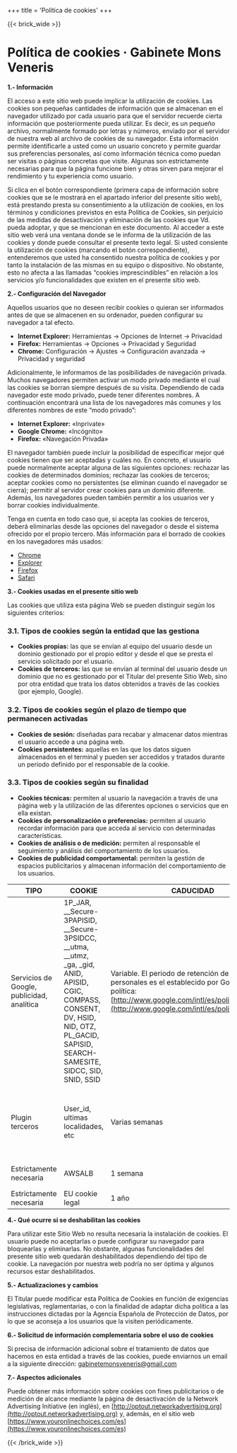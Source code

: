 +++
title = 'Política de cookies'
+++

{{< brick_wide >}}

# Política de cookies · Gabinete Mons Veneris

**1.- Información**

El acceso a este sitio web puede implicar la utilización de cookies. Las cookies son pequeñas cantidades de información que se almacenan en el navegador utilizado por cada usuario para que el servidor recuerde cierta información que posteriormente pueda utilizar. Es decir, es un pequeño archivo, normalmente formado por letras y números, enviado por el servidor de nuestra web al archivo de cookies de su navegador. Esta información permite identificarle a usted como un usuario concreto y permite guardar sus preferencias personales, así como información técnica como puedan ser visitas o páginas concretas que visite. Algunas son estrictamente necesarias para que la página funcione bien y otras sirven para mejorar el rendimiento y tu experiencia como usuario.

Si clica en el botón correspondiente (primera capa de información sobre cookies que se le mostrará en el apartado inferior del presente sitio web), está prestando presta su consentimiento a la utilización de cookies, en los términos y condiciones previstos en esta Política de Cookies, sin perjuicio de las medidas de desactivación y eliminación de las cookies que Vd. pueda adoptar, y que se mencionan en este documento. Al acceder a este sitio web verá una ventana donde se le informa de la utilización de las cookies y donde puede consultar el presente texto legal. Si usted consiente la utilización de cookies (marcando el botón correspondiente), entenderemos que usted ha consentido nuestra política de cookies y por tanto la instalación de las mismas en su equipo o dispositivo. No obstante, esto no afecta a las llamadas “cookies imprescindibles” en relación a los servicios y/o funcionalidades que existen en el presente sitio web.

**2.- Configuración del Navegador**

Aquellos usuarios que no deseen recibir cookies o quieran ser informados antes de que se almacenen en su ordenador, pueden configurar su navegador a tal efecto.

- **Internet Explorer:** Herramientas → Opciones de Internet → Privacidad
- **Firefox:** Herramientas → Opciones → Privacidad y Seguridad
- **Chrome:** Configuración → Ajustes → Configuración avanzada → Privacidad y seguridad

Adicionalmente, le informamos de las posibilidades de navegación privada. Muchos navegadores permiten activar un modo privado mediante el cual las cookies se borran siempre después de su visita. Dependiendo de cada navegador este modo privado, puede tener diferentes nombres. A continuación encontrará una lista de los navegadores más comunes y los diferentes nombres de este “modo privado”:

- **Internet Explorer:** «Inprivate»
- **Google Chrome:** «Incógnito»
- **Firefox:** «Navegación Privada»

El navegador también puede incluir la posibilidad de especificar mejor qué cookies tienen que ser aceptadas y cuáles no. En concreto, el usuario puede normalmente aceptar alguna de las siguientes opciones: rechazar las cookies de determinados dominios; rechazar las cookies de terceros; aceptar cookies como no persistentes (se eliminan cuando el navegador se cierra); permitir al servidor crear cookies para un dominio diferente. Además, los navegadores pueden también permitir a los usuarios ver y borrar cookies individualmente.

Tenga en cuenta en todo caso que, si acepta las cookies de terceros, deberá eliminarlas desde las opciones del navegador o desde el sistema ofrecido por el propio tercero. Más información para el borrado de cookies en los navegadores más usados:

- [Chrome](https://support.google.com/chrome/answer/95647?hl=es)
- [Explorer](https://support.microsoft.com/es-es/help/17442/windows-internet-explorer-delete-manage-cookies)
- [Firefox](https://support.mozilla.org/es/kb/habilitar-y-deshabilitar-cookies-sitios-web-rastrear-preferencias)
- [Safari](https://support.apple.com/es-es/guide/safari/sfri11471/mac)

**3.- Cookies usadas en el presente sitio web**

Las cookies que utiliza esta página Web se pueden distinguir según los siguientes criterios:

### 3.1. Tipos de cookies según la entidad que las gestiona

- **Cookies propias:** las que se envían al equipo del usuario desde un dominio gestionado por el propio editor y desde el que se presta el servicio solicitado por el usuario.
- **Cookies de terceros:** las que se envían al terminal del usuario desde un dominio que no es gestionado por el Titular del presente Sitio Web, sino por otra entidad que trata los datos obtenidos a través de las cookies (por ejemplo, Google).

### 3.2. Tipos de cookies según el plazo de tiempo que permanecen activadas

- **Cookies de sesión:** diseñadas para recabar y almacenar datos mientras el usuario accede a una página web.
- **Cookies persistentes:** aquellas en las que los datos siguen almacenados en el terminal y pueden ser accedidos y tratados durante un periodo definido por el responsable de la cookie.

### 3.3. Tipos de cookies según su finalidad

- **Cookies técnicas:** permiten al usuario la navegación a través de una página web y la utilización de las diferentes opciones o servicios que en ella existan.
- **Cookies de personalización o preferencias:** permiten al usuario recordar información para que acceda al servicio con determinadas características.
- **Cookies de análisis o de medición:** permiten al responsable el seguimiento y análisis del comportamiento de los usuarios.
- **Cookies de publicidad comportamental:** permiten la gestión de espacios publicitarios y almacenan información del comportamiento de los usuarios.

| **TIPO**                                   | **COOKIE**                                                                                                                                                                                               | **CADUCIDAD**                                                                                                                                                           | **PROPIA O TERCEROS / DOMINIO / FINALIDAD**                                                                                                                                                                                                                                                                                                                                                                                                                                                                                                                                                                                                                                                                                                                                                                                                                                                                                                                                                                                                                                                                                                                                                                                                                                                                                                                                                                                                                                                                                                                                                                                                                                                                                                                                                                                                                                                                                                                                                                                                                                                                                                                                                                                                                                                                                                                                                                                                                                                                                                                                                                                                                                                                                                                                                                                                                                                                                                                                                                                                                                                                                                                                                                                                                                                                                                                                                                                                                                                                                                                                                                                                                                                                                                                                                                                                                                                                                                                                                                  |
| ------------------------------------------ | -------------------------------------------------------------------------------------------------------------------------------------------------------------------------------------------------------- | ----------------------------------------------------------------------------------------------------------------------------------------------------------------------- | -------------------------------------------------------------------------------------------------------------------------------------------------------------------------------------------------------------------------------------------------------------------------------------------------------------------------------------------------------------------------------------------------------------------------------------------------------------------------------------------------------------------------------------------------------------------------------------------------------------------------------------------------------------------------------------------------------------------------------------------------------------------------------------------------------------------------------------------------------------------------------------------------------------------------------------------------------------------------------------------------------------------------------------------------------------------------------------------------------------------------------------------------------------------------------------------------------------------------------------------------------------------------------------------------------------------------------------------------------------------------------------------------------------------------------------------------------------------------------------------------------------------------------------------------------------------------------------------------------------------------------------------------------------------------------------------------------------------------------------------------------------------------------------------------------------------------------------------------------------------------------------------------------------------------------------------------------------------------------------------------------------------------------------------------------------------------------------------------------------------------------------------------------------------------------------------------------------------------------------------------------------------------------------------------------------------------------------------------------------------------------------------------------------------------------------------------------------------------------------------------------------------------------------------------------------------------------------------------------------------------------------------------------------------------------------------------------------------------------------------------------------------------------------------------------------------------------------------------------------------------------------------------------------------------------------------------------------------------------------------------------------------------------------------------------------------------------------------------------------------------------------------------------------------------------------------------------------------------------------------------------------------------------------------------------------------------------------------------------------------------------------------------------------------------------------------------------------------------------------------------------------------------------------------------------------------------------------------------------------------------------------------------------------------------------------------------------------------------------------------------------------------------------------------------------------------------------------------------------------------------------------------------------------------------------------------------------------------------------------------------------------- |
| Servicios de Google, publicidad, analítica | 1P_JAR, __Secure-3PAPISID, __Secure-3PSIDCC, __utma, __utmz, _ga, _gid, ANID, APISID, CGIC, COMPASS, CONSENT, DV, HSID, NID, OTZ, PL_GACID, SAPISID, SEARCH-SAMESITE, SIDCC, SID, SNID, SSID | Variable. El periodo de retención de sus datos personales es el establecido por Google en su política: [http://www.google.com/intl/es/policies/privacy/](http://www.google.com/intl/es/policies/privacy/) | Terceros. Dominio: Google.com. Son cookies asociadas a determinados servicios de Google que hemos implementado en esta página, como Google Maps y servicios de analítica. Le remitimos a la política de privacidad de Google: [http://www.google.es/intl/es/policies/privacy/](http://www.google.es/intl/es/policies/privacy/). Google Analytics es una herramienta de analítica web que permite a los propietarios de sitios conocer los hábitos de navegación de los usuarios. Puede obtener más información en: [https://support.google.com/analytics/answer/6004245?hl=es](https://support.google.com/analytics/answer/6004245?hl=es) |
| Plugin terceros                            | User_id, ultimas localidades, etc                                                                                                                                                                       | Varias semanas                                                                                                                                                          | Terceros. Dominio: [www.aemet.es](http://www.aemet.es). Plugin relacionado con la información sobre el tiempo atmosférico que se puede encontrar en [http://www.gabinetemonsveneris.com/donde-estamos/](http://www.gabinetemonsveneris.com/donde-estamos/) |
| Estrictamente necesaria                    | AWSALB                                                                                                                                                                                                  | 1 semana                                                                                                                                                                | Terceros. Dominio: organizate.biz. Cookie técnica en relación a la asignación de cita previa a través de nuestro software de gestión. |
| Estrictamente necesaria                    | EU cookie legal                                                                                                                                                                                         | 1 año                                                                                                                                                                   | Propia. Dominio: gabinetemonsveneris.com. Cookie informativa sobre el aviso de cookies. |

**4.- Qué ocurre si se deshabilitan las cookies**

Para utilizar este Sitio Web no resulta necesaria la instalación de cookies. El usuario puede no aceptarlas o puede configurar su navegador para bloquearlas y eliminarlas. No obstante, algunas funcionalidades del presente sitio web quedarán deshabilitados dependiendo del tipo de cookie. La navegación por nuestra web podría no ser óptima y algunos recursos estar deshabilitados.

**5.- Actualizaciones y cambios**

El Titular puede modificar esta Política de Cookies en función de exigencias legislativas, reglamentarias, o con la finalidad de adaptar dicha política a las instrucciones dictadas por la Agencia Española de Protección de Datos, por lo que se aconseja a los usuarios que la visiten periódicamente.

**6.- Solicitud de información complementaria sobre el uso de cookies**

Si precisa de información adicional sobre el tratamiento de datos que hacemos en esta entidad a través de las cookies, puede enviarnos un email a la siguiente dirección: [gabinetemonsveneris@gmail.com](mailto:gabinetemonsveneris@gmail.com)

**7.- Aspectos adicionales**

Puede obtener más información sobre cookies con fines publicitarios o de medición de alcance mediante la página de desactivación de la Network Advertising Initiative (en inglés), en [http://optout.networkadvertising.org](http://optout.networkadvertising.org) y, además, en el sitio web [https://www.youronlinechoices.com/es](https://www.youronlinechoices.com/es)

{{< /brick_wide >}}